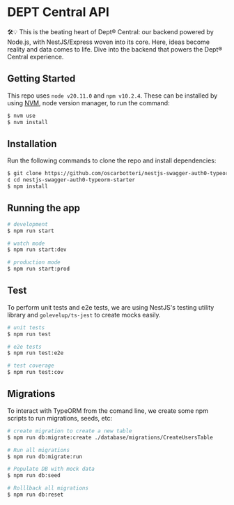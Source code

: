 # DEPT Central API

🛠️💡 This is the beating heart of Dept® Central: our backend powered by Node.js, with NestJS/Express woven into its core. Here, ideas become reality and data comes to life. Dive into the backend that powers the Dept® Central experience.

## Getting Started

This repo uses `node v20.11.0` and `npm v10.2.4`. These can be installed by using [NVM](https://github.com/nvm-sh/nvm), node version manager, to run the command:
```bash
$ nvm use
$ nvm install
```

## Installation

Run the following commands to clone the repo and install dependencies:
```bash
$ git clone https://github.com/oscarbotteri/nestjs-swagger-auth0-typeorm-starter.git
¢ cd nestjs-swagger-auth0-typeorm-starter
$ npm install
```

## Running the app

```bash
# development
$ npm run start

# watch mode
$ npm run start:dev

# production mode
$ npm run start:prod
```

## Test

To perform unit tests and e2e tests, we are using NestJS's testing utility library and `golevelup/ts-jest` to create mocks easily.

```bash
# unit tests
$ npm run test

# e2e tests
$ npm run test:e2e

# test coverage
$ npm run test:cov
```

## Migrations

To interact with TypeORM from the comand line, we create some npm scripts to run migrations, seeds, etc:

```bash
# create migration to create a new table
$ npm run db:migrate:create ./database/migrations/CreateUsersTable

# Run all migrations
$ npm run db:migrate:run

# Populate DB with mock data
$ npm run db:seed

# Rolllback all migrations
$ npm run db:reset
```